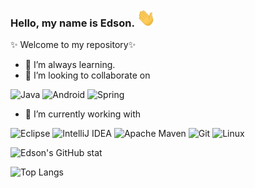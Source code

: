 ### Hello, my name is Edson. <img src="wave.gif" alt="drawing" width="30"/>
✨ Welcome to my repository✨

- 🌱 I’m always learning.
- 👯 I’m looking to collaborate on

![Java](https://img.shields.io/badge/java-%23ED8B00.svg?style=for-the-badge&logo=java&logoColor=white)
![Android](https://img.shields.io/badge/Android-3DDC84?style=for-the-badge&logo=android&logoColor=white)
![Spring](https://img.shields.io/badge/spring-%236DB33F.svg?style=for-the-badge&logo=spring&logoColor=white)

- 🔭 I’m currently working with

![Eclipse](https://img.shields.io/badge/Eclipse-FE7A16.svg?style=for-the-badge&logo=Eclipse&logoColor=white)
![IntelliJ IDEA](https://img.shields.io/badge/IntelliJIDEA-000000.svg?style=for-the-badge&logo=intellij-idea&logoColor=white)
![Apache Maven](https://img.shields.io/badge/Apache%20Maven-C71A36?style=for-the-badge&logo=Apache%20Maven&logoColor=white)
![Git](https://img.shields.io/badge/git-%23F05033.svg?style=for-the-badge&logo=git&logoColor=white)
![Linux](https://img.shields.io/badge/Linux-FCC624?style=for-the-badge&logo=linux&logoColor=black)

![Edson's GitHub stat](https://github-readme-stats.vercel.app/api?username=yoedtos&count_private=true&show_icons=true&theme=vue)

![Top Langs](https://github-readme-stats.vercel.app/api/top-langs/?username=yoedtos&card_width=445&layout=compact&theme=vue)
